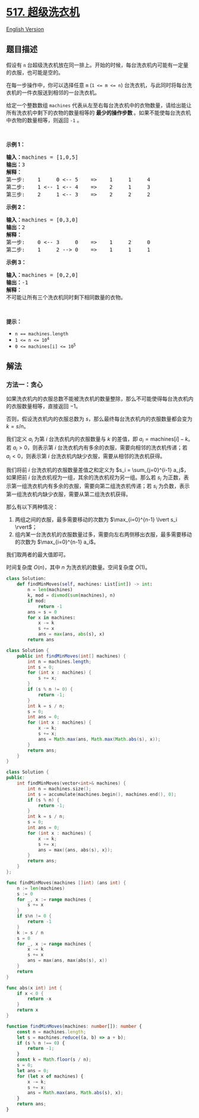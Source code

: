 # [517. 超级洗衣机](https://leetcode.cn/problems/super-washing-machines)

[English Version](/solution/0500-0599/0517.Super%20Washing%20Machines/README_EN.md)

<!-- tags:贪心,数组 -->

<!-- difficulty:困难 -->

## 题目描述

<!-- 这里写题目描述 -->

<p>假设有 <code>n</code><strong>&nbsp;</strong>台超级洗衣机放在同一排上。开始的时候，每台洗衣机内可能有一定量的衣服，也可能是空的。</p>

<p>在每一步操作中，你可以选择任意 <code>m</code> (<code>1 &lt;= m &lt;= n</code>) 台洗衣机，与此同时将每台洗衣机的一件衣服送到相邻的一台洗衣机。</p>

<p>给定一个整数数组&nbsp;<code>machines</code> 代表从左至右每台洗衣机中的衣物数量，请给出能让所有洗衣机中剩下的衣物的数量相等的 <strong>最少的操作步数 </strong>。如果不能使每台洗衣机中衣物的数量相等，则返回 <code>-1</code> 。</p>

<p>&nbsp;</p>

<p><strong>示例 1：</strong></p>

<pre>
<strong>输入：</strong>machines = [1,0,5]
<strong>输出：</strong>3
<strong>解释：</strong>
第一步:    1     0 &lt;-- 5    =&gt;    1     1     4
第二步:    1 &lt;-- 1 &lt;-- 4    =&gt;    2     1     3    
第三步:    2     1 &lt;-- 3    =&gt;    2     2     2   
</pre>

<p><strong>示例 2：</strong></p>

<pre>
<strong>输入：</strong>machines = [0,3,0]
<strong>输出：</strong>2
<strong>解释：</strong>
第一步:    0 &lt;-- 3     0    =&gt;    1     2     0    
第二步:    1     2 --&gt; 0    =&gt;    1     1     1     
</pre>

<p><strong>示例 3：</strong></p>

<pre>
<strong>输入：</strong>machines = [0,2,0]
<strong>输出：</strong>-1
<strong>解释：</strong>
不可能让所有三个洗衣机同时剩下相同数量的衣物。
</pre>

<p>&nbsp;</p>

<p><strong>提示：</strong></p>

<ul>
	<li><code>n == machines.length</code></li>
	<li><code>1 &lt;= n &lt;= 10<sup>4</sup></code></li>
	<li><code>0 &lt;= machines[i] &lt;= 10<sup>5</sup></code></li>
</ul>

## 解法

### 方法一：贪心

如果洗衣机内的衣服总数不能被洗衣机的数量整除，那么不可能使得每台洗衣机内的衣服数量相等，直接返回 $-1$。

否则，假设洗衣机内的衣服总数为 $s$，那么最终每台洗衣机内的衣服数量都会变为 $k = s / n$。

我们定义 $a_i$ 为第 $i$ 台洗衣机内的衣服数量与 $k$ 的差值，即 $a_i = \text{machines}[i] - k$。若 $a_i > 0$，则表示第 $i$ 台洗衣机内有多余的衣服，需要向相邻的洗衣机传递；若 $a_i < 0$，则表示第 $i$ 台洗衣机内缺少衣服，需要从相邻的洗衣机获得。

我们将前 $i$ 台洗衣机的衣服数量差值之和定义为 $s_i = \sum_{j=0}^{i-1} a_j$，如果把前 $i$ 台洗衣机视为一组，其余的洗衣机视为另一组。那么若 $s_i$ 为正数，表示第一组洗衣机内有多余的衣服，需要向第二组洗衣机传递；若 $s_i$ 为负数，表示第一组洗衣机内缺少衣服，需要从第二组洗衣机获得。

那么有以下两种情况：

1. 两组之间的衣服，最多需要移动的次数为 $\max_{i=0}^{n-1} \lvert s_i \rvert$；
1. 组内某一台洗衣机的衣服数量过多，需要向左右两侧移出衣服，最多需要移动的次数为 $\max_{i=0}^{n-1} a_i$。

我们取两者的最大值即可。

时间复杂度 $O(n)$，其中 $n$ 为洗衣机的数量。空间复杂度 $O(1)$。

<!-- tabs:start -->

```python
class Solution:
    def findMinMoves(self, machines: List[int]) -> int:
        n = len(machines)
        k, mod = divmod(sum(machines), n)
        if mod:
            return -1
        ans = s = 0
        for x in machines:
            x -= k
            s += x
            ans = max(ans, abs(s), x)
        return ans
```

```java
class Solution {
    public int findMinMoves(int[] machines) {
        int n = machines.length;
        int s = 0;
        for (int x : machines) {
            s += x;
        }
        if (s % n != 0) {
            return -1;
        }
        int k = s / n;
        s = 0;
        int ans = 0;
        for (int x : machines) {
            x -= k;
            s += x;
            ans = Math.max(ans, Math.max(Math.abs(s), x));
        }
        return ans;
    }
}
```

```cpp
class Solution {
public:
    int findMinMoves(vector<int>& machines) {
        int n = machines.size();
        int s = accumulate(machines.begin(), machines.end(), 0);
        if (s % n) {
            return -1;
        }
        int k = s / n;
        s = 0;
        int ans = 0;
        for (int x : machines) {
            x -= k;
            s += x;
            ans = max({ans, abs(s), x});
        }
        return ans;
    }
};
```

```go
func findMinMoves(machines []int) (ans int) {
	n := len(machines)
	s := 0
	for _, x := range machines {
		s += x
	}
	if s%n != 0 {
		return -1
	}
	k := s / n
	s = 0
	for _, x := range machines {
		x -= k
		s += x
		ans = max(ans, max(abs(s), x))
	}
	return
}

func abs(x int) int {
	if x < 0 {
		return -x
	}
	return x
}
```

```ts
function findMinMoves(machines: number[]): number {
    const n = machines.length;
    let s = machines.reduce((a, b) => a + b);
    if (s % n !== 0) {
        return -1;
    }
    const k = Math.floor(s / n);
    s = 0;
    let ans = 0;
    for (let x of machines) {
        x -= k;
        s += x;
        ans = Math.max(ans, Math.abs(s), x);
    }
    return ans;
}
```

<!-- tabs:end -->

<!-- end -->
